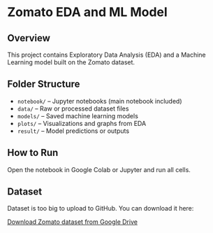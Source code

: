 # Zomato EDA and ML Model

## Overview
This project contains Exploratory Data Analysis (EDA) and a Machine Learning model built on the Zomato dataset.

## Folder Structure
- `notebook/` – Jupyter notebooks (main notebook included)
- `data/` – Raw or processed dataset files
- `models/` – Saved machine learning models
- `plots/` – Visualizations and graphs from EDA
- `result/` – Model predictions or outputs

## How to Run
Open the notebook in Google Colab or Jupyter and run all cells.

## Dataset

Dataset is too big to upload to GitHub. You can download it here:

[Download Zomato dataset from Google Drive](https://drive.google.com/file/d/1XtwdPLLNdIOMI5xps5z2sQFuCryNATbE/view?usp=sharing)
